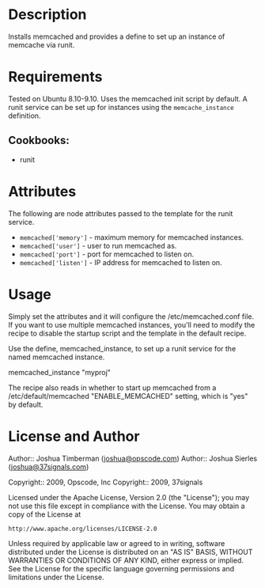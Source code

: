 Description
===========

Installs memcached and provides a define to set up an instance of
memcache via runit.

Requirements
============

Tested on Ubuntu 8.10-9.10. Uses the memcached init script by default.
A runit service can be set up for instances using the
`memcache_instance` definition.

## Cookbooks:

* runit

Attributes
==========

The following are node attributes passed to the template for the runit
service.

* `memcached['memory']` - maximum memory for memcached instances.
* `memcached['user']` - user to run memcached as.
* `memcached['port']` - port for memcached to listen on.
* `memcached['listen']` - IP address for memcached to listen on.

Usage
=====

Simply set the attributes and it will configure the /etc/memcached.conf file. If you want to use multiple memcached instances, you'll need to modify the recipe to disable the startup script and the template in the default recipe.

Use the define, memcached_instance, to set up a runit service for the named memcached instance.

  memcached_instance "myproj" 

The recipe also reads in whether to start up memcached from a /etc/default/memcached "ENABLE_MEMCACHED" setting, which is "yes" by default.

License and Author
==================

Author:: Joshua Timberman (<joshua@opscode.com>)
Author:: Joshua Sierles (<joshua@37signals.com>)

Copyright:: 2009, Opscode, Inc
Copyright:: 2009, 37signals

Licensed under the Apache License, Version 2.0 (the "License");
you may not use this file except in compliance with the License.
You may obtain a copy of the License at

    http://www.apache.org/licenses/LICENSE-2.0

Unless required by applicable law or agreed to in writing, software
distributed under the License is distributed on an "AS IS" BASIS,
WITHOUT WARRANTIES OR CONDITIONS OF ANY KIND, either express or implied.
See the License for the specific language governing permissions and
limitations under the License.
